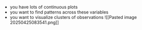 - you have lots of continuous plots
- you want to find patterns across these variables
- you want to visualize clusters of observations
![[Pasted image 20250425083541.png]]
